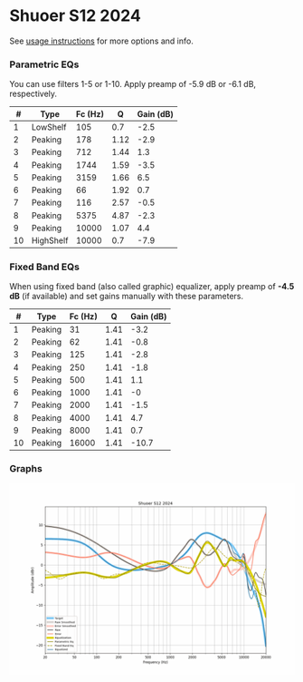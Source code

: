 # Shuoer S12 2024
See [usage instructions](https://github.com/jaakkopasanen/AutoEq#usage) for more options and info.

### Parametric EQs
You can use filters 1-5 or 1-10. Apply preamp of -5.9 dB or -6.1 dB, respectively.

|   # | Type      |   Fc (Hz) |    Q |   Gain (dB) |
|-----|-----------|-----------|------|-------------|
|   1 | LowShelf  |       105 | 0.7  |        -2.5 |
|   2 | Peaking   |       178 | 1.12 |        -2.9 |
|   3 | Peaking   |       712 | 1.44 |         1.3 |
|   4 | Peaking   |      1744 | 1.59 |        -3.5 |
|   5 | Peaking   |      3159 | 1.66 |         6.5 |
|   6 | Peaking   |        66 | 1.92 |         0.7 |
|   7 | Peaking   |       116 | 2.57 |        -0.5 |
|   8 | Peaking   |      5375 | 4.87 |        -2.3 |
|   9 | Peaking   |     10000 | 1.07 |         4.4 |
|  10 | HighShelf |     10000 | 0.7  |        -7.9 |

### Fixed Band EQs
When using fixed band (also called graphic) equalizer, apply preamp of **-4.5 dB** (if available) and set gains manually with these parameters.

|   # | Type    |   Fc (Hz) |    Q |   Gain (dB) |
|-----|---------|-----------|------|-------------|
|   1 | Peaking |        31 | 1.41 |        -3.2 |
|   2 | Peaking |        62 | 1.41 |        -0.8 |
|   3 | Peaking |       125 | 1.41 |        -2.8 |
|   4 | Peaking |       250 | 1.41 |        -1.8 |
|   5 | Peaking |       500 | 1.41 |         1.1 |
|   6 | Peaking |      1000 | 1.41 |        -0   |
|   7 | Peaking |      2000 | 1.41 |        -1.5 |
|   8 | Peaking |      4000 | 1.41 |         4.7 |
|   9 | Peaking |      8000 | 1.41 |         0.7 |
|  10 | Peaking |     16000 | 1.41 |       -10.7 |

### Graphs
![](./Shuoer%20S12%202024.png)
